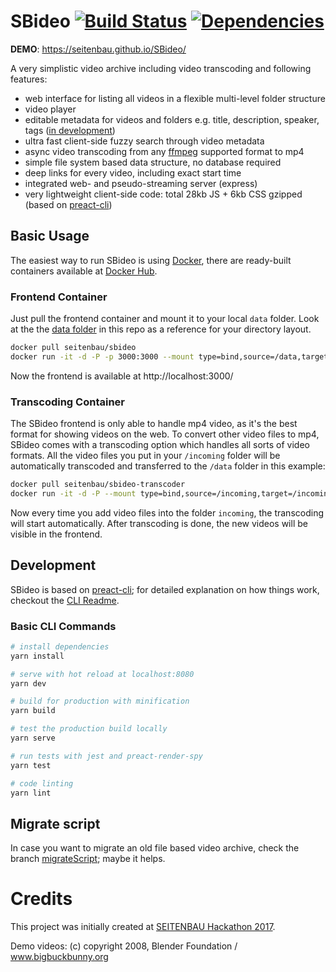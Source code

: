 # SBideo [![Build Status](https://travis-ci.org/Seitenbau/SBideo.svg?branch=master)](https://travis-ci.org/Seitenbau/SBideo) [![Dependencies](https://david-dm.org/Seitenbau/SBideo.svg)](https://david-dm.org/Seitenbau/SBideo)

**DEMO**: https://seitenbau.github.io/SBideo/

A very simplistic video archive including video transcoding and following features:

* web interface for listing all videos in a flexible multi-level folder structure
* video player
* editable metadata for videos and folders e.g. title, description, speaker, tags ([in development](https://github.com/Seitenbau/SBideo/pull/19))
* ultra fast client-side fuzzy search through video metadata
* async video transcoding from any [ffmpeg](https://www.ffmpeg.org/) supported format to mp4
* simple file system based data structure, no database required
* deep links for every video, including exact start time
* integrated web- and pseudo-streaming server (express)
* very lightweight client-side code: total 28kb JS + 6kb CSS gzipped (based on [preact-cli](https://github.com/developit/preact-cli))

## Basic Usage

The easiest way to run SBideo is using [Docker](https://www.docker.com/), there are ready-built containers available at [Docker Hub](https://hub.docker.com/u/seitenbau/).

### Frontend Container

Just pull the frontend container and mount it to your local `data` folder. Look at the the [data folder](https://github.com/Seitenbau/SBideo/tree/master/data) in this repo as a reference for your directory layout.

```sh
docker pull seitenbau/sbideo
docker run -it -d -P -p 3000:3000 --mount type=bind,source=/data,target=/data sbideo:latest
```

Now the frontend is available at http://localhost:3000/

### Transcoding Container

The SBideo frontend is only able to handle mp4 video, as it's the best format for showing videos on the web. To convert other video files to mp4, SBideo comes with a transcoding option which handles all sorts of video formats.
All the video files you put in your `/incoming` folder will be automatically transcoded and transferred to the `/data` folder in this example:

```sh
docker pull seitenbau/sbideo-transcoder
docker run -it -d -P --mount type=bind,source=/incoming,target=/incoming --mount type=bind,source=/data,target=/data sbideo-transcoder:latest
```

Now every time you add video files into the folder `incoming`, the transcoding will start automatically. After transcoding is done, the new videos will be visible in the frontend.

## Development

SBideo is based on [preact-cli](https://github.com/developit/preact-cli); for detailed explanation on how things work, checkout the [CLI Readme](https://github.com/developit/preact-cli/blob/master/README.md).

### Basic CLI Commands

```bash
# install dependencies
yarn install

# serve with hot reload at localhost:8080
yarn dev

# build for production with minification
yarn build

# test the production build locally
yarn serve

# run tests with jest and preact-render-spy
yarn test

# code linting
yarn lint
```

## Migrate script

In case you want to migrate an old file based video archive, check the branch [migrateScript](https://github.com/Seitenbau/SBideo/tree/migrateScript); maybe it helps.

# Credits

This project was initially created at [SEITENBAU Hackathon 2017](https://hackathon.seitenbau.com/).

Demo videos: (c) copyright 2008, Blender Foundation / www.bigbuckbunny.org
